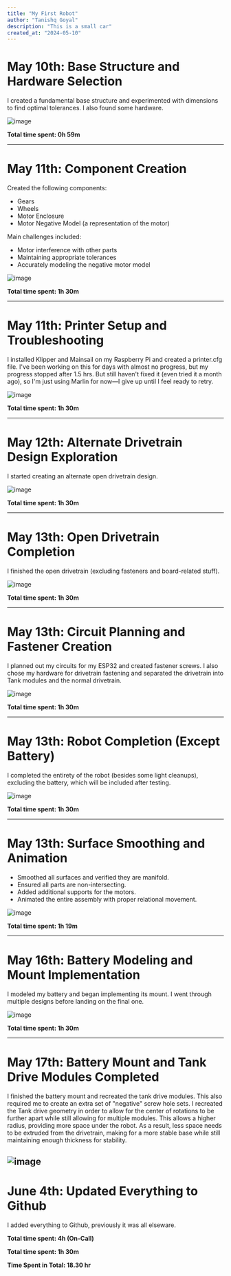 ```yaml
---
title: "My First Robot"
author: "Tanishq Goyal"
description: "This is a small car"
created_at: "2024-05-10"
---
```


# May 10th: Base Structure and Hardware Selection

I created a fundamental base structure and experimented with dimensions to find optimal tolerances. I also found some hardware.

![image](https://github.com/user-attachments/assets/3138b7b6-a10b-4aa8-bcd2-7cd15fe408ad)


**Total time spent: 0h 59m**

---

# May 11th: Component Creation

Created the following components:
- Gears
- Wheels
- Motor Enclosure
- Motor Negative Model (a representation of the motor)

Main challenges included:
- Motor interference with other parts
- Maintaining appropriate tolerances
- Accurately modeling the negative motor model

![image](https://github.com/user-attachments/assets/7a034028-3aff-4d87-8321-53e1e21fcd00)


**Total time spent: 1h 30m**

---

# May 11th: Printer Setup and Troubleshooting

I installed Klipper and Mainsail on my Raspberry Pi and created a printer.cfg file. I've been working on this for days with almost no progress, but my progress stopped after 1.5 hrs. But still haven't fixed it (even tried it a month ago), so I'm just using Marlin for now—I give up until I feel ready to retry.

![image](https://github.com/user-attachments/assets/8c6f400d-bb41-4694-a640-6ba24a131683)

**Total time spent: 1h 30m**




---

# May 12th: Alternate Drivetrain Design Exploration

I started creating an alternate open drivetrain design. 

![image](https://github.com/user-attachments/assets/05647965-b54c-4dea-a0ae-3a1752d6ff83)


**Total time spent: 1h 30m**

---

# May 13th: Open Drivetrain Completion

I finished the open drivetrain (excluding fasteners and board-related stuff).

![image](https://github.com/user-attachments/assets/10021609-7fba-4af9-892e-e2e1fcc9ec2e)


**Total time spent: 1h 30m**

---

# May 13th: Circuit Planning and Fastener Creation

I planned out my circuits for my ESP32 and created fastener screws. I also chose my hardware for drivetrain fastening and separated the drivetrain into Tank modules and the normal drivetrain.

![image](https://github.com/user-attachments/assets/b0f154cb-dba3-42e1-aa2b-cb57e20e9d25)


**Total time spent: 1h 30m**

---

# May 13th: Robot Completion (Except Battery)

I completed the entirety of the robot (besides some light cleanups), excluding the battery, which will be included after testing.

![image](https://github.com/user-attachments/assets/cce68c02-b084-4780-84d8-9c1ea2d729ed)


**Total time spent: 1h 30m**

---

# May 13th: Surface Smoothing and Animation

- Smoothed all surfaces and verified they are manifold.
- Ensured all parts are non-intersecting.
- Added additional supports for the motors.
- Animated the entire assembly with proper relational movement.

![image](https://github.com/user-attachments/assets/783dc45b-79aa-4038-bcbe-b24263c6a13e)


**Total time spent: 1h 19m**

---

# May 16th: Battery Modeling and Mount Implementation

I modeled my battery and began implementing its mount. I went through multiple designs before landing on the final one.

![image](https://github.com/user-attachments/assets/3781a147-3cc8-4568-9bab-875c134ea571)


**Total time spent: 1h 30m**

---

# May 17th: Battery Mount and Tank Drive Modules Completed

I finished the battery mount and recreated the tank drive modules. This also required me to create an extra set of "negative" screw hole sets. I recreated the Tank drive geometry in order to allow for the center of rotations to be further apart while still allowing for multiple modules. This allows a higher radius, providing more space under the robot. As a result, less space needs to be extruded from the drivetrain, making for a more stable base while still maintaining enough thickness for stability.

![image](https://github.com/user-attachments/assets/c76d4ede-9811-43aa-b211-26a8e440ab81)
---

# June 4th: Updated Everything to Github

I added everything to Github, previously it was all elseware. 

**Total time spent: 4h (On-Call)**

**Total time spent: 1h 30m**

**Time Spent in Total: 18.30 hr**
